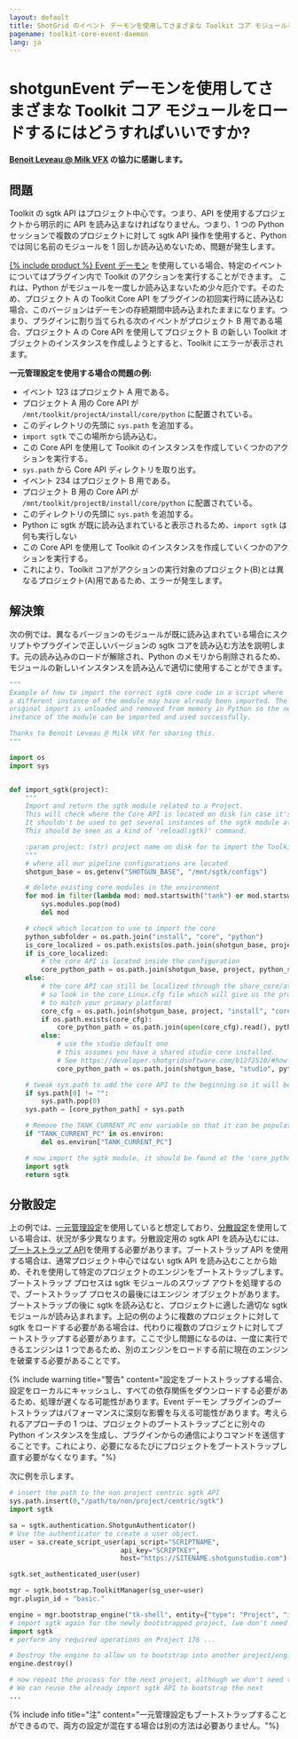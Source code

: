 ```yaml
---
layout: default
title: ShotGrid のイベント デーモンを使用してさまざまな Toolkit コア モジュールをロードするにはどうすればいいですか?
pagename: toolkit-core-event-daemon
lang: ja
---
```


# shotgunEvent デーモンを使用してさまざまな Toolkit コア モジュールをロードするにはどうすればいいですか?

**[Benoit Leveau @ Milk VFX](https://github.com/benoit-leveau) の協力に感謝します。**

## 問題

Toolkit の sgtk API はプロジェクト中心です。つまり、API を使用するプロジェクトから明示的に API を読み込まなければなりません。つまり、1 つの Python セッションで複数のプロジェクトに対して sgtk API 操作を使用すると、Python では同じ名前のモジュールを 1 回しか読み込めないため、問題が発生します。

[{% include product %} Event デーモン](https://github.com/shotgunsoftware/shotgunEvents) を使用している場合、特定のイベントについてはプラグイン内で Toolkit のアクションを実行することができます。 これは、Python がモジュールを一度しか読み込まないため少々厄介です。そのため、プロジェクト A の Toolkit Core API をプラグインの初回実行時に読み込む場合、このバージョンはデーモンの存続期間中読み込まれたままになります。つまり、プラグインに割り当てられる次のイベントがプロジェクト B 用である場合、プロジェクト A の Core API を使用してプロジェクト B の新しい Toolkit オブジェクトのインスタンスを作成しようとすると、Toolkit にエラーが表示されます。

**一元管理設定を使用する場合の問題の例:**

- イベント 123 はプロジェクト A 用である。
- プロジェクト A 用の Core API が `/mnt/toolkit/projectA/install/core/python` に配置されている。
- このディレクトリの先頭に `sys.path` を追加する。
- `import sgtk` でこの場所から読み込む。
- この Core API を使用して Toolkit のインスタンスを作成していくつかのアクションを実行する。
- `sys.path` から Core API ディレクトリを取り出す。
- イベント 234 はプロジェクト B 用である。
- プロジェクト B 用の Core API が `/mnt/toolkit/projectB/install/core/python` に配置されている。
- このディレクトリの先頭に `sys.path` を追加する。
- Python に sgtk が既に読み込まれていると表示されるため、`import sgtk` は何も実行しない
- この Core API を使用して Toolkit のインスタンスを作成していくつかのアクションを実行する。
- これにより、Toolkit コアがアクションの実行対象のプロジェクト(B)とは異なるプロジェクト(A)用であるため、エラーが発生します。

## 解決策

次の例では、異なるバージョンのモジュールが既に読み込まれている場合にスクリプトやプラグインで正しいバージョンの sgtk コアを読み込む方法を説明します。元の読み込みのロードが解除され、Python のメモリから削除されるため、モジュールの新しいインスタンスを読み込んで適切に使用することができます。

```python
"""
Example of how to import the correct sgtk core code in a script where
a different instance of the module may have already been imported. The
original import is unloaded and removed from memory in Python so the new
instance of the module can be imported and used successfully.

Thanks to Benoit Leveau @ Milk VFX for sharing this.
"""

import os
import sys


def import_sgtk(project):
    """
    Import and return the sgtk module related to a Project.
    This will check where the Core API is located on disk (in case it's localized or shared).
    It shouldn't be used to get several instances of the sgtk module at different places.
    This should be seen as a kind of 'reload(sgtk)' command.

    :param project: (str) project name on disk for to import the Toolkit Core API for.
    """
    # where all our pipeline configurations are located
    shotgun_base = os.getenv("SHOTGUN_BASE", "/mnt/sgtk/configs")

    # delete existing core modules in the environment
    for mod in filter(lambda mod: mod.startswith("tank") or mod.startswith("sgtk"), sys.modules):
        sys.modules.pop(mod)
        del mod

    # check which location to use to import the core
    python_subfolder = os.path.join("install", "core", "python")
    is_core_localized = os.path.exists(os.path.join(shotgun_base, project, "install", "core", "_core_upgrader.py"))
    if is_core_localized:
        # the core API is located inside the configuration
        core_python_path = os.path.join(shotgun_base, project, python_subfolder)
    else:
        # the core API can still be localized through the share_core/attach_to_core commands
        # so look in the core_Linux.cfg file which will give us the proper location (modify this
        # to match your primary platform)
        core_cfg = os.path.join(shotgun_base, project, "install", "core", "core_Linux.cfg")
        if os.path.exists(core_cfg):
            core_python_path = os.path.join(open(core_cfg).read(), python_subfolder)
        else:
            # use the studio default one
            # this assumes you have a shared studio core installed.
            # See https://developer.shotgridsoftware.com/b12f2510/#how-do-i-share-the-toolkit-core-between-projects
            core_python_path = os.path.join(shotgun_base, "studio", python_subfolder)

    # tweak sys.path to add the core API to the beginning so it will be picked up
    if sys.path[0] != "":
        sys.path.pop(0)
    sys.path = [core_python_path] + sys.path

    # Remove the TANK_CURRENT_PC env variable so that it can be populated by the new import
    if "TANK_CURRENT_PC" in os.environ:
        del os.environ["TANK_CURRENT_PC"]

    # now import the sgtk module, it should be found at the 'core_python_path' location above
    import sgtk
    return sgtk
```

## 分散設定

上の例では、[一元管理設定](https://developer.shotgridsoftware.com/tk-core/initializing.html#centralized-configurations)を使用していると想定しており、[分散設定](https://developer.shotgridsoftware.com/tk-core/initializing.html#distributed-configurations)を使用している場合は、状況が多少異なります。分散設定用の sgtk API を読み込むには、[ブートストラップ API](https://developer.shotgridsoftware.com/tk-core/initializing.html#bootstrap-api)を使用する必要があります。ブートストラップ API を使用する場合は、通常プロジェクト中心ではない sgtk API を読み込むことから始め、それを使用して特定のプロジェクトのエンジンをブートストラップします。ブートストラップ プロセスは sgtk モジュールのスワップ アウトを処理するので、ブートストラップ プロセスの最後にはエンジン オブジェクトがあります。ブートストラップの後に sgtk を読み込むと、プロジェクトに適した適切な sgtk モジュールが読み込まれます。上記の例のように複数のプロジェクトに対して sgtk をロードする必要がある場合は、代わりに複数のプロジェクトに対してブートストラップする必要があります。ここで少し問題になるのは、一度に実行できるエンジンは 1 つであるため、別のエンジンをロードする前に現在のエンジンを破棄する必要があることです。

{% include warning title="警告" content="設定をブートストラップする場合、設定をローカルにキャッシュし、すべての依存関係をダウンロードする必要があるため、処理が遅くなる可能性があります。Event デーモン プラグインのブートストラップはパフォーマンスに深刻な影響を与える可能性があります。考えられるアプローチの 1 つは、プロジェクトのブートストラップごとに別々の Python インスタンスを生成し、プラグインからの通信によりコマンドを送信することです。これにより、必要になるたびにプロジェクトをブートストラップし直す必要がなくなります。"%}


次に例を示します。

```python
# insert the path to the non project centric sgtk API
sys.path.insert(0,"/path/to/non/project/centric/sgtk")
import sgtk

sa = sgtk.authentication.ShotgunAuthenticator()
# Use the authenticator to create a user object.
user = sa.create_script_user(api_script="SCRIPTNAME",
                            api_key="SCRIPTKEY",
                            host="https://SITENAME.shotgunstudio.com")

sgtk.set_authenticated_user(user)

mgr = sgtk.bootstrap.ToolkitManager(sg_user=user)
mgr.plugin_id = "basic."

engine = mgr.bootstrap_engine("tk-shell", entity={"type": "Project", "id": 176})
# import sgtk again for the newly bootstrapped project, (we don't need to handle setting sys paths)
import sgtk
# perform any required operations on Project 176 ...

# Destroy the engine to allow us to bootstrap into another project/engine.
engine.destroy()

# now repeat the process for the next project, although we don't need to do the initial non-project centric sgtk import this time.
# We can reuse the already import sgtk API to bootstrap the next
...
```

{% include info title="注" content="一元管理設定もブートストラップすることができるので、両方の設定が混在する場合は別の方法は必要ありません。"%}